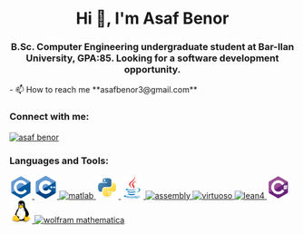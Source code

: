 <h1 align="center">Hi 👋, I'm Asaf Benor</h1>
<h3 align="center">B.Sc. Computer Engineering undergraduate student at Bar-Ilan University, GPA:85. Looking for a software development opportunity.</h3>
- 📫 How to reach me **asafbenor3@gmail.com**

<h3 align="left">Connect with me:</h3>
<p align="left">
<a href="https://linkedin.com/in/asaf benor" target="blank"><img align="center" src="https://raw.githubusercontent.com/rahuldkjain/github-profile-readme-generator/master/src/images/icons/Social/linked-in-alt.svg" alt="asaf benor" height="30" width="40" /></a>
</p>

<h3 align="left">Languages and Tools:</h3>
<p align="left">
<a href="https://www.cprogramming.com/" target="_blank" rel="noreferrer"> <img src="https://raw.githubusercontent.com/devicons/devicon/master/icons/c/c-original.svg" alt="c" width="40" height="40"/> </a>
<a href="https://www.w3schools.com/cpp/" target="_blank" rel="noreferrer"> <img src="https://raw.githubusercontent.com/devicons/devicon/master/icons/cplusplus/cplusplus-original.svg" alt="cplusplus" width="40" height="40"/> </a>
<a href="https://www.mathworks.com/" target="_blank" rel="noreferrer"> <img src="https://upload.wikimedia.org/wikipedia/commons/2/21/Matlab_Logo.png" alt="matlab" width="40" height="40"/> </a>
<a href="https://www.python.org" target="_blank" rel="noreferrer"> <img src="https://raw.githubusercontent.com/devicons/devicon/master/icons/python/python-original.svg" alt="python" width="40" height="40"/> </a>
<a href="https://www.java.com" target="_blank" rel="noreferrer"> <img src="https://raw.githubusercontent.com/devicons/devicon/master/icons/java/java-original.svg" alt="java" width="40" height="40"/> </a>
<a href="https://www.gnu.org/software/binutils/" target="_blank" rel="noreferrer"> <img src="https://upload.wikimedia.org/wikipedia/commons/6/6f/Gnu-asm.svg" alt="assembly" width="40" height="40"/> </a>
<a href="https://virtuoso.com/" target="_blank" rel="noreferrer"> <img src="https://upload.wikimedia.org/wikipedia/commons/8/87/Virtuoso_Logo.png" alt="virtuoso" width="40" height="40"/> </a>
<a href="https://leanprover.github.io" target="_blank" rel="noreferrer"> <img src="https://leanprover.github.io/images/lean_logo.svg" alt="lean4" width="40" height="40"/> </a>
<a href="https://www.microsoft.com/net/" target="_blank" rel="noreferrer"> <img src="https://raw.githubusercontent.com/devicons/devicon/master/icons/csharp/csharp-original.svg" alt="csharp" width="40" height="40"/> </a>
<a href="https://www.linux.org/" target="_blank" rel="noreferrer"> <img src="https://raw.githubusercontent.com/devicons/devicon/master/icons/linux/linux-original.svg" alt="linux" width="40" height="40"/> </a>
<a href="https://www.wolfram.com/mathematica/" target="_blank" rel="noreferrer"> <img src="https://upload.wikimedia.org/wikipedia/commons/2/21/Wolfram_Mathematica_Logo.svg" alt="wolfram mathematica" width="40" height="40"/> </a>
</p>

